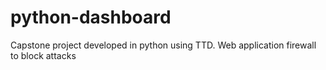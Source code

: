 # python-dashboard
Capstone project developed in python using TTD. Web application firewall to block attacks

